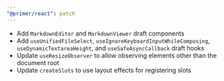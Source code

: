 ```yaml
---
"@primer/react": patch
---
```


- Add `MarkdownEditor` and `MarkdownViewer` draft components
- Add `useUnifiedFileSelect`, `useIgnoreKeyboardInputWhileComposing`, `useDynamicTextareaHeight`, and `useSafeAsyncCallback` draft hooks
- Update `useResizeObserver` to allow observing elements other than the document root
- Update `createSlots` to use layout effects for registering slots

